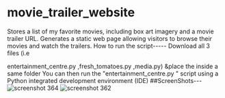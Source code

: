 # movie_trailer_website
Stores a list of my favorite movies, including box art imagery and a movie trailer URL.  Generates a static web page allowing visitors to browse their movies and watch the trailers.
How to run the script-----
Download all 3 files (i.e 

entertainment_centre.py	,fresh_tomatoes.py	,media.py) &place the inside a same folder
You can then run the "entertainment_centre.py " script using a Python integrated development environment (IDE)
##ScreenShots---
![screenshot 364](https://user-images.githubusercontent.com/23238432/43385769-3d3ed3e2-93ff-11e8-8465-b55c72927875.png)
![screenshot 362](https://user-images.githubusercontent.com/23238432/43385768-3cfab5d6-93ff-11e8-8ca0-eec0e23edbcd.png)


